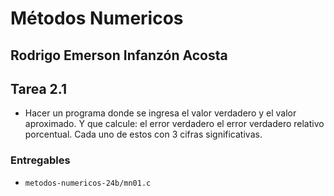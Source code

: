 # Métodos Numericos

## Rodrigo Emerson Infanzón Acosta
  
## Tarea 2.1
- Hacer un programa donde se ingresa el valor verdadero y el valor aproximado. Y que calcule: el error verdadero
el error verdadero relativo porcentual. Cada uno de estos con 3 cifras significativas.
### Entregables
- `metodos-numericos-24b/mn01.c`
